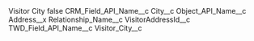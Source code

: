 <?xml version="1.0" encoding="UTF-8"?>
<CustomMetadata xmlns="http://soap.sforce.com/2006/04/metadata" xmlns:xsi="http://www.w3.org/2001/XMLSchema-instance" xmlns:xsd="http://www.w3.org/2001/XMLSchema">
    <label>Visitor City</label>
    <protected>false</protected>
    <values>
        <field>CRM_Field_API_Name__c</field>
        <value xsi:type="xsd:string">City__c</value>
    </values>
    <values>
        <field>Object_API_Name__c</field>
        <value xsi:type="xsd:string">Address__x</value>
    </values>
    <values>
        <field>Relationship_Name__c</field>
        <value xsi:type="xsd:string">VisitorAddressId__c</value>
    </values>
    <values>
        <field>TWD_Field_API_Name__c</field>
        <value xsi:type="xsd:string">Visitor_City__c</value>
    </values>
</CustomMetadata>

